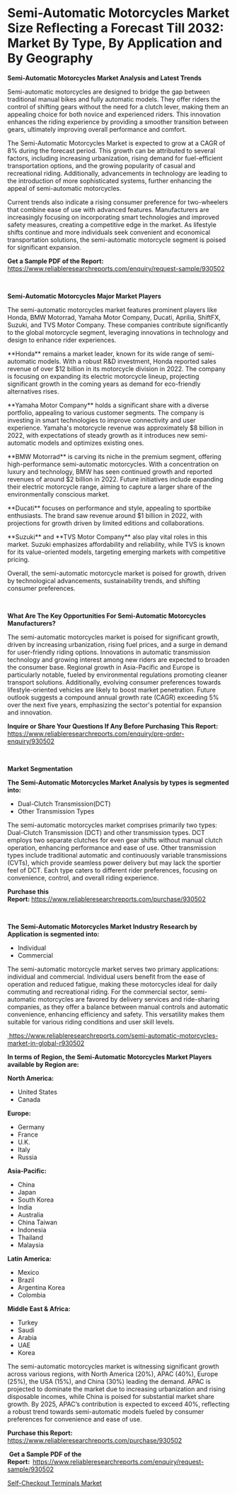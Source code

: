 <p><h1>Semi-Automatic Motorcycles Market Size Reflecting a Forecast Till 2032: Market By Type, By Application and By Geography</h1></p><p><strong>Semi-Automatic Motorcycles Market Analysis and Latest Trends</strong></p>
<p><p>Semi-automatic motorcycles are designed to bridge the gap between traditional manual bikes and fully automatic models. They offer riders the control of shifting gears without the need for a clutch lever, making them an appealing choice for both novice and experienced riders. This innovation enhances the riding experience by providing a smoother transition between gears, ultimately improving overall performance and comfort.</p><p>The Semi-Automatic Motorcycles Market is expected to grow at a CAGR of 8% during the forecast period. This growth can be attributed to several factors, including increasing urbanization, rising demand for fuel-efficient transportation options, and the growing popularity of casual and recreational riding. Additionally, advancements in technology are leading to the introduction of more sophisticated systems, further enhancing the appeal of semi-automatic motorcycles.</p><p>Current trends also indicate a rising consumer preference for two-wheelers that combine ease of use with advanced features. Manufacturers are increasingly focusing on incorporating smart technologies and improved safety measures, creating a competitive edge in the market. As lifestyle shifts continue and more individuals seek convenient and economical transportation solutions, the semi-automatic motorcycle segment is poised for significant expansion.</p></p>
<p><strong>Get a Sample PDF of the Report:&nbsp;</strong> <a href="https://www.reliableresearchreports.com/enquiry/request-sample/930502?utm_campaign=2646&utm_medium=2&utm_source=Github&utm_content=ia&utm_term=21032025&utm_id=semi-automatic-motorcycles">https://www.reliableresearchreports.com/enquiry/request-sample/930502</a></p>
<p>&nbsp;</p>
<p><strong>Semi-Automatic Motorcycles Major Market Players</strong></p>
<p><p>The semi-automatic motorcycles market features prominent players like Honda, BMW Motorrad, Yamaha Motor Company, Ducati, Aprilia, ShiftFX, Suzuki, and TVS Motor Company. These companies contribute significantly to the global motorcycle segment, leveraging innovations in technology and design to enhance rider experiences.</p><p>**Honda** remains a market leader, known for its wide range of semi-automatic models. With a robust R&D investment, Honda reported sales revenue of over $12 billion in its motorcycle division in 2022. The company is focusing on expanding its electric motorcycle lineup, projecting significant growth in the coming years as demand for eco-friendly alternatives rises.</p><p>**Yamaha Motor Company** holds a significant share with a diverse portfolio, appealing to various customer segments. The company is investing in smart technologies to improve connectivity and user experience. Yamaha's motorcycle revenue was approximately $8 billion in 2022, with expectations of steady growth as it introduces new semi-automatic models and optimizes existing ones.</p><p>**BMW Motorrad** is carving its niche in the premium segment, offering high-performance semi-automatic motorcycles. With a concentration on luxury and technology, BMW has seen continued growth and reported revenues of around $2 billion in 2022. Future initiatives include expanding their electric motorcycle range, aiming to capture a larger share of the environmentally conscious market.</p><p>**Ducati** focuses on performance and style, appealing to sportbike enthusiasts. The brand saw revenue around $1 billion in 2022, with projections for growth driven by limited editions and collaborations. </p><p>**Suzuki** and **TVS Motor Company** also play vital roles in this market. Suzuki emphasizes affordability and reliability, while TVS is known for its value-oriented models, targeting emerging markets with competitive pricing.</p><p>Overall, the semi-automatic motorcycle market is poised for growth, driven by technological advancements, sustainability trends, and shifting consumer preferences.</p></p>
<p>&nbsp;</p>
<p><strong>What Are The Key Opportunities For Semi-Automatic Motorcycles Manufacturers?</strong></p>
<p><p>The semi-automatic motorcycles market is poised for significant growth, driven by increasing urbanization, rising fuel prices, and a surge in demand for user-friendly riding options. Innovations in automatic transmission technology and growing interest among new riders are expected to broaden the consumer base. Regional growth in Asia-Pacific and Europe is particularly notable, fueled by environmental regulations promoting cleaner transport solutions. Additionally, evolving consumer preferences towards lifestyle-oriented vehicles are likely to boost market penetration. Future outlook suggests a compound annual growth rate (CAGR) exceeding 5% over the next five years, emphasizing the sector's potential for expansion and innovation.</p></p>
<p><strong>Inquire or Share Your Questions If Any Before Purchasing This Report:</strong> <a href="https://www.reliableresearchreports.com/enquiry/pre-order-enquiry/930502?utm_campaign=2646&utm_medium=2&utm_source=Github&utm_content=ia&utm_term=21032025&utm_id=semi-automatic-motorcycles">https://www.reliableresearchreports.com/enquiry/pre-order-enquiry/930502</a></p>
<p>&nbsp;</p>
<p><strong>Market Segmentation</strong></p>
<p><strong>The Semi-Automatic Motorcycles Market Analysis by types is segmented into:</strong></p>
<p><ul><li>Dual-Clutch Transmission(DCT)</li><li>Other Transmission Types</li></ul></p>
<p><p>The semi-automatic motorcycles market comprises primarily two types: Dual-Clutch Transmission (DCT) and other transmission types. DCT employs two separate clutches for even gear shifts without manual clutch operation, enhancing performance and ease of use. Other transmission types include traditional automatic and continuously variable transmissions (CVTs), which provide seamless power delivery but may lack the sportier feel of DCT. Each type caters to different rider preferences, focusing on convenience, control, and overall riding experience.</p></p>
<p><strong>Purchase this Report:&nbsp;</strong><a href="https://www.reliableresearchreports.com/purchase/930502?utm_campaign=2646&utm_medium=2&utm_source=Github&utm_content=ia&utm_term=21032025&utm_id=semi-automatic-motorcycles">https://www.reliableresearchreports.com/purchase/930502</a></p>
<p>&nbsp;</p>
<p><strong>The Semi-Automatic Motorcycles Market Industry Research by Application is segmented into:</strong></p>
<p><ul><li>Individual</li><li>Commercial</li></ul></p>
<p><p>The semi-automatic motorcycle market serves two primary applications: individual and commercial. Individual users benefit from the ease of operation and reduced fatigue, making these motorcycles ideal for daily commuting and recreational riding. For the commercial sector, semi-automatic motorcycles are favored by delivery services and ride-sharing companies, as they offer a balance between manual controls and automatic convenience, enhancing efficiency and safety. This versatility makes them suitable for various riding conditions and user skill levels.</p></p>
<p><a href="https://www.reliableresearchreports.com/semi-automatic-motorcycles-market-in-global-r930502?utm_campaign=2646&utm_medium=2&utm_source=Github&utm_content=ia&utm_term=21032025&utm_id=semi-automatic-motorcycles">&nbsp;https://www.reliableresearchreports.com/semi-automatic-motorcycles-market-in-global-r930502</a></p>
<p><strong>In terms of Region, the Semi-Automatic Motorcycles Market Players available by Region are:</strong></p>
<p>
    <p> <strong> North America: </strong>
        <ul>
            <li>United States</li>
            <li>Canada</li>
        </ul>
        </p> 
    <p> <strong> Europe: </strong>
        <ul>
            <li>Germany</li>
            <li>France</li>
            <li>U.K.</li>
            <li>Italy</li>
            <li>Russia</li>
        </ul>
        </p> 
    <p> <strong> Asia-Pacific: </strong>
        <ul>
            <li>China</li>
            <li>Japan</li>
            <li>South Korea</li>
            <li>India</li>
            <li>Australia</li>
            <li>China Taiwan</li>
            <li>Indonesia</li>
            <li>Thailand</li>
            <li>Malaysia</li>
        </ul>
        </p> 
    <p> <strong> Latin America: </strong>
        <ul>
            <li>Mexico</li>
            <li>Brazil</li>
            <li>Argentina Korea</li>
            <li>Colombia</li>
        </ul>
        </p> 
    <p> <strong> Middle East & Africa: </strong>
        <ul>
            <li>Turkey</li>
            <li>Saudi</li>
            <li>Arabia</li>
            <li>UAE</li>
            <li>Korea</li>
        </ul>
    </p>
    </p>
<p><p>The semi-automatic motorcycles market is witnessing significant growth across various regions, with North America (20%), APAC (40%), Europe (25%), the USA (15%), and China (30%) leading the demand. APAC is projected to dominate the market due to increasing urbanization and rising disposable incomes, while China is poised for substantial market share growth. By 2025, APAC’s contribution is expected to exceed 40%, reflecting a robust trend towards semi-automatic models fueled by consumer preferences for convenience and ease of use.</p></p>
<p><strong>Purchase this Report: </strong><a href="https://www.reliableresearchreports.com/purchase/930502?utm_campaign=2646&utm_medium=2&utm_source=Github&utm_content=ia&utm_term=21032025&utm_id=semi-automatic-motorcycles">https://www.reliableresearchreports.com/purchase/930502</a></p>
<p>&nbsp;<strong>Get a Sample PDF of the Report:&nbsp;&nbsp;</strong><a href="https://www.reliableresearchreports.com/enquiry/request-sample/930502?utm_campaign=2646&utm_medium=2&utm_source=Github&utm_content=ia&utm_term=21032025&utm_id=semi-automatic-motorcycles">https://www.reliableresearchreports.com/enquiry/request-sample/930502</a></p>
<p><strong></strong></p>
<p><p><a href="https://github.com/mathastilley812967/Market-Research-Report-List-1/blob/main/self-checkout-terminals-market.md?utm_campaign=2646&utm_medium=2&utm_source=Github&utm_content=ia&utm_term=21032025&utm_id=semi-automatic-motorcycles">Self-Checkout Terminals Market</a></p></p>